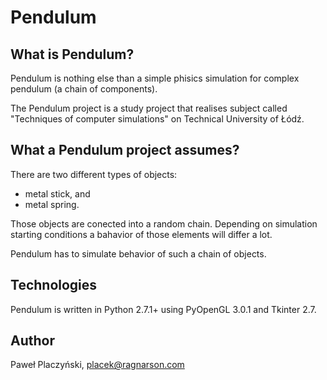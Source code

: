 Pendulum
========

What is Pendulum?
-----------------

Pendulum is nothing else than a simple phisics simulation for complex
pendulum (a chain of components).

The Pendulum project is a study project that realises subject called
"Techniques of computer simulations" on Technical University of Łódź.

What a Pendulum project assumes?
--------------------------------

There are two different types of objects:
 * metal stick, and
 * metal spring.

Those objects are conected into a random chain. Depending on simulation
starting conditions a bahavior of those elements will differ a lot.

Pendulum has to simulate behavior of such a chain of objects.

Technologies
------------

Pendulum is written in Python 2.7.1+ using PyOpenGL 3.0.1 and Tkinter 2.7.

Author
------

Paweł Placzyński, placek@ragnarson.com
